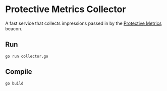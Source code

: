 # Protective Metrics Collector

A fast service that collects impressions passed in by the [Protective Metrics](https://protectivemetrics.com) beacon.


## Run

```
go run collector.go
```


## Compile

```
go build
```
